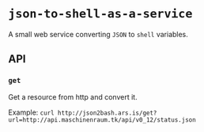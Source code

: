 # `json-to-shell-as-a-service`

A small web service converting `JSON` to `shell` variables.

## API

### `get`

Get a resource from http and convert it.

Example: `curl http://json2bash.ars.is/get?url=http://api.maschinenraum.tk/api/v0_12/status.json`